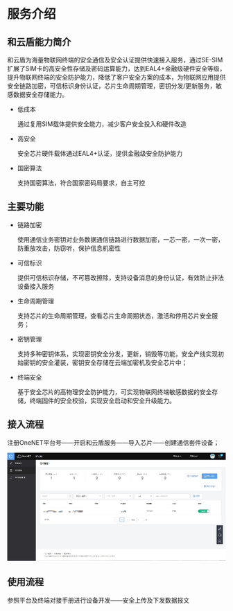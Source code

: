 # 服务介绍

## 和云盾能力简介

和云盾为海量物联网终端的安全通信及安全认证提供快速接入服务，通过SE-SIM扩展了SIM卡的高安全性存储及密码运算能力，达到EAL4+金融级硬件安全等级，提升物联网终端的安全防护能力，降低了客户安全方案的成本，为物联网应用提供安全链路加密，可信标识身份认证，芯片生命周期管理，密钥分发/更新服务，敏感数据安全存储能力。

- 低成本

  通过复用SIM载体提供安全能力，减少客户安全投入和硬件改造

- 高安全

  安全芯片硬件载体通过EAL4+认证，提供金融级安全防护能力

- 国密算法         

  支持国密算法，符合国家密码局要求，自主可控

## 主要功能

- 链路加密                    

   使用通信业务密钥对业务数据通信链路进行数据加密，一芯一密，一次一密，防重放攻击，防窃听，保护信息机密性

- 可信标识                    

  提供可信标识存储，不可篡改擦除，支持设备消息的身份认证，有效防止非法设备接入服务

- 生命周期管理           

   支持芯片的生命周期管理，查看芯片生命周期状态，激活和停用芯片安全服务；

- 密钥管理                     

  支持多种密钥体系，实现密钥安全分发，更新，销毁等功能，安全产线实现初始密钥的安全灌装，密钥安全存储在云端加密机及安全芯片中；

- 终端安全                     

  基于安全芯片的高物理安全防护能力，可实现物联网终端敏感数据的安全存储，终端固件的安全校验，实现安全启动和安全升级能力。

## 接入流程

注册OneNET平台号——开启和云盾服务——导入芯片——创建通信套件设备；

![和云盾页面](image/和云盾页面.jpg)



## 使用流程

参照平台及终端对接手册进行设备开发——安全上传及下发数据报文